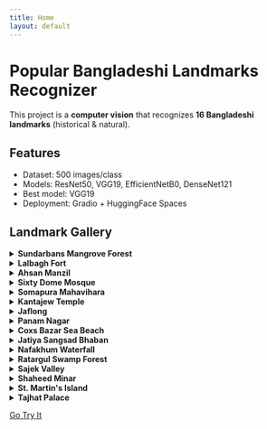 ```yaml
---
title: Home
layout: default
---
```


# Popular Bangladeshi Landmarks Recognizer

This project is a **computer vision** that recognizes **16 Bangladeshi landmarks** (historical & natural).

## Features

- Dataset: 500 images/class
- Models: ResNet50, VGG19, EfficientNetB0, DenseNet121
- Best model: VGG19
- Deployment: Gradio + HuggingFace Spaces

## Landmark Gallery

<div class="gallery-container">

<details>
  <summary><strong>Sundarbans Mangrove Forest</strong></summary>
  <div class="landmark-group">
    <img src="/images/sundarbans1.jpg" alt="Sundarbans Mangrove Forest">
    <img src="/images/sundarbans2.jpg" alt="Sundarbans Mangrove Forest">
  </div>
</details>

<details>
  <summary><strong>Lalbagh Fort</strong></summary>
  <div class="landmark-group">
    <img src="/images/lalbagh1.jpg" alt="Lalbagh Fort">
    <img src="/images/lalbagh2.jpg" alt="Lalbagh Fort">
  </div>
</details>

<details>
  <summary><strong>Ahsan Manzil</strong></summary>
  <div class="landmark-group">
    <img src="/images/ahsan1.jpg" alt="Ahsan Manzil">
    <img src="/images/ahsan2.jpg" alt="Ahsan Manzil">
  </div>
</details>

<details>
  <summary><strong>Sixty Dome Mosque</strong></summary>
  <div class="landmark-group">
    <img src="/images/sixty_dome1.jpg" alt="Sixty Dome Mosque">
    <img src="/images/sixty_dome2.jpg" alt="Sixty Dome Mosque">
  </div>
</details>

<details>
  <summary><strong>Somapura Mahavihara</strong></summary>
  <div class="landmark-group">
    <img src="/images/somapura1.jpg" alt="Somapura Mahavihara">
    <img src="/images/somapura2.jpg" alt="Somapura Mahavihara">
  </div>
</details>

<details>
  <summary><strong>Kantajew Temple</strong></summary>
  <div class="landmark-group">
    <img src="/images/kantajew1.jpg" alt="Kantajew Temple">
    <img src="/images/kantajew2.jpg" alt="Kantajew Temple">
  </div>
</details>

<details>
  <summary><strong>Jaflong</strong></summary>
  <div class="landmark-group">
    <img src="/images/mahasthangarh1.jpg" alt="Jaflong">
    <img src="/images/mahasthangarh2.jpg" alt="Jaflong">
  </div>
</details>

<details>
  <summary><strong>Panam Nagar</strong></summary>
  <div class="landmark-group">
    <img src="/images/panam1.jpg" alt="Panam Nagar">
    <img src="/images/panam2.jpg" alt="Panam Nagar">
  </div>
</details>

<details>
  <summary><strong>Coxs Bazar Sea Beach</strong></summary>
  <div class="landmark-group">
    <img src="/images/panam1.jpg" alt="Coxs Bazar Sea Beach">
    <img src="/images/panam2.jpg" alt="Coxs Bazar Sea Beach">
  </div>
</details>
<details>
  <summary><strong>Jatiya Sangsad Bhaban</strong></summary>
  <div class="landmark-group">
    <img src="/images/panam1.jpg" alt="Jatiya Sangsad Bhaban">
    <img src="/images/panam2.jpg" alt="Jatiya Sangsad Bhaban">
  </div>
</details>
<details>
  <summary><strong>Nafakhum Waterfall</strong></summary>
  <div class="landmark-group">
    <img src="/images/panam1.jpg" alt="Nafakhum Waterfall">
    <img src="/images/panam2.jpg" alt="Nafakhum Waterfall">
  </div>
</details>
<details>
  <summary><strong>Ratargul Swamp Forest</strong></summary>
  <div class="landmark-group">
    <img src="/images/panam1.jpg" alt="Ratargul Swamp Forest">
    <img src="/images/panam2.jpg" alt="Ratargul Swamp Forest">
  </div>
</details>
<details>
  <summary><strong>Sajek Valley</strong></summary>
  <div class="landmark-group">
    <img src="/images/panam1.jpg" alt="Sajek Valley">
    <img src="/images/panam2.jpg" alt="Sajek Valley">
  </div>
</details>
<details>
  <summary><strong>Shaheed Minar</strong></summary>
  <div class="landmark-group">
    <img src="/images/panam1.jpg" alt="Shaheed Minar">
    <img src="/images/panam2.jpg" alt="Shaheed Minar">
  </div>
</details>
<details>
  <summary><strong>St. Martin's Island</strong></summary>
  <div class="landmark-group">
    <img src="/images/panam1.jpg" alt="St. Martin's Island">
    <img src="/images/panam2.jpg" alt="St. Martin's Island">
  </div>
</details>
<details>
  <summary><strong>Tajhat Palace</strong></summary>
  <div class="landmark-group">
    <img src="/images/panam1.jpg" alt="Tajhat Palace">
    <img src="/images/panam2.jpg" alt="Tajhat Palace">
  </div>
</details>

</div>

[Go Try It](landmarks_recognizer.html)
